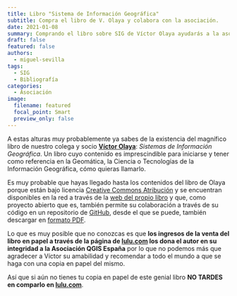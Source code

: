 ```yaml
---
title: Libro "Sistema de Información Geográfica"
subtitle: Compra el libro de V. Olaya y colabora con la asociación.
date: 2021-01-08
summary: Comprando el libro sobre SIG de Víctor Olaya ayudarás a la asociación QGIS España puesto que el autor dona todos sus beneficios a la asociación.
draft: false
featured: false
authors:
  - miguel-sevilla
tags:
  - SIG
  - Bibliografía
categories:
  - Asociación
image:
  filename: featured
  focal_point: Smart
  preview_only: false
---
```


A estas alturas muy probablemente ya sabes de la existencia del magnífico libro de nuestro colega y socio [**Víctor Olaya**](https://volaya.github.io/web/): _Sistemas de Información Geográfica_. Un libro cuyo contenido es imprescindible para iniciarse y tener como referencia en la Geomática, la Ciencia o Tecnologías de la Información Geográfica, cómo quieras llamarlo.

Es muy probable que hayas llegado hasta los contenidos del libro de Olaya porque están bajo licencia [Creative Commons Atribución](https://creativecommons.org/licenses/by/4.0/deed.es) y se encuentran disponibles en la red a través de la [web del propio libro](https://volaya.github.io/libro-sig/index.html) y que, como proyecto abierto que es, también permite su colaboración a través de su código en un repositorio de [GitHub](https://github.com/volaya/libro-sig), desde el que se puede, también descargar en [formato PDF](https://github.com/volaya/libro-sig/releases/).

Lo que es muy posible que no conozcas es que **los ingresos de la venta del libro en papel a través de la página de [lulu.com](https://www.lulu.com/es/shop/victor-olaya-ferrero/sistemas-de-informaci%C3%B3n-geogr%C3%A1fica/hardcover/product-76em9n.html) los dona el autor en su integridad a la Asociación QGIS España** por lo que no podemos más que agradecer a Víctor su amabilidad y recomendar a todo el mundo a que se haga con una copia en papel del mismo.

Así que si aún no tienes tu copia en papel de este genial libro **NO TARDES en comparlo en [lulu.com](https://www.lulu.com/es/shop/victor-olaya-ferrero/sistemas-de-informaci%C3%B3n-geogr%C3%A1fica/hardcover/product-76em9n.html)**.

